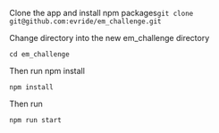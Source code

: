 Clone the app and install npm packages`git clone git@github.com:evride/em_challenge.git`

Change directory into the new em_challenge directory

`cd em_challenge`

Then run npm install

`npm install`

Then run

`npm run start`

